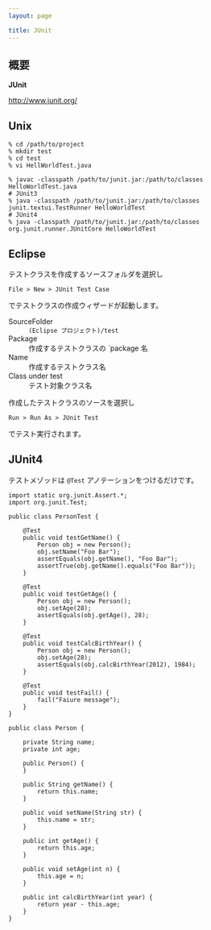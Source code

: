 ```yaml
---
layout: page

title: JUnit
---
```


## 概要

**JUnit**

<http://www.junit.org/>

## Unix

    % cd /path/to/project
    % mkdir test
    % cd test
    % vi HellWorldTest.java

    % javac -classpath /path/to/junit.jar:/path/to/classes HelloWorldTest.java
    # JUnit3
    % java -classpath /path/to/junit.jar:/path/to/classes junit.textui.TestRunner HelloWorldTest
    # JUnit4
    % java -classpath /path/to/junit.jar:/path/to/classes org.junit.runner.JUnitCore HelloWorldTest

## Eclipse

テストクラスを作成するソースフォルダを選択し

    File > New > JUnit Test Case

でテストクラスの作成ウィザードが起動します。

<dl>
<dt>SourceFolder</dt>
<dd><code>(Eclipse プロジェクト)/test</code></dd>
<dt>Package</dt>
<dd>作成するテストクラスの `package</code> 名</dd>
<dt>Name</dt>
<dd>作成するテストクラス名</dd>
<dt>Class under test</dt>
<dd>テスト対象クラス名</dd>
</dl>

作成したテストクラスのソースを選択し

    Run > Run As > JUnit Test

でテスト実行されます。


## JUnit4

テストメゾッドは `@Test` アノテーションをつけるだけです。

    import static org.junit.Assert.*;
    import org.junit.Test;

    public class PersonTest {

        @Test
        public void testGetName() {
            Person obj = new Person();
            obj.setName("Foo Bar");
            assertEquals(obj.getName(), "Foo Bar");
            assertTrue(obj.getName().equals("Foo Bar"));
        }

        @Test
        public void testGetAge() {
            Person obj = new Person();
            obj.setAge(28);
            assertEquals(obj.getAge(), 28);
        }

        @Test
        public void testCalcBirthYear() {
            Person obj = new Person();
            obj.setAge(28);
            assertEquals(obj.calcBirthYear(2012), 1984);
        }

        @Test
        public void testFail() {
            fail("Faiure message");
        }
    }

    public class Person {

        private String name;
        private int age;

        public Person() {
        }

        public String getName() {
            return this.name;
        }

        public void setName(String str) {
            this.name = str;
        }

        public int getAge() {
            return this.age;
        }

        public void setAge(int n) {
            this.age = n;
        }

        public int calcBirthYear(int year) {
            return year - this.age;
        }
    }


